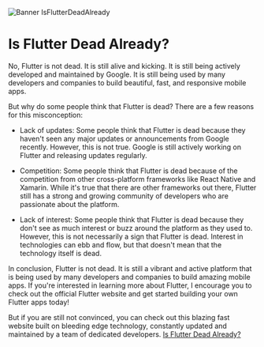 ![Banner IsFlutterDeadAlready](https://github.com/Alispezzate/isflutterdeadalready/assets/52720679/be56e8d7-14f2-4863-a2b5-2af4b9b3105f)

# Is Flutter Dead Already?

No, Flutter is not dead. It is still alive and kicking. It is still being actively developed and maintained by Google. It is still being used by many developers and companies to build beautiful, fast, and responsive mobile apps.

But why do some people think that Flutter is dead? There are a few reasons for this misconception:

- Lack of updates: Some people think that Flutter is dead because they haven't seen any major updates or announcements from Google recently. However, this is not true. Google is still actively working on Flutter and releasing updates regularly.

- Competition: Some people think that Flutter is dead because of the competition from other cross-platform frameworks like React Native and Xamarin. While it's true that there are other frameworks out there, Flutter still has a strong and growing community of developers who are passionate about the platform.

- Lack of interest: Some people think that Flutter is dead because they don't see as much interest or buzz around the platform as they used to. However, this is not necessarily a sign that Flutter is dead. Interest in technologies can ebb and flow, but that doesn't mean that the technology itself is dead.

In conclusion, Flutter is not dead. It is still a vibrant and active platform that is being used by many developers and companies to build amazing mobile apps. If you're interested in learning more about Flutter, I encourage you to check out the official Flutter website and get started building your own Flutter apps today!

But if you are still not convinced, you can check out this blazing fast website built on bleeding edge technology, constantly updated and maintained by a team of dedicated developers. [Is Flutter Dead Already?](https://isflutterdeadalready.com/)
